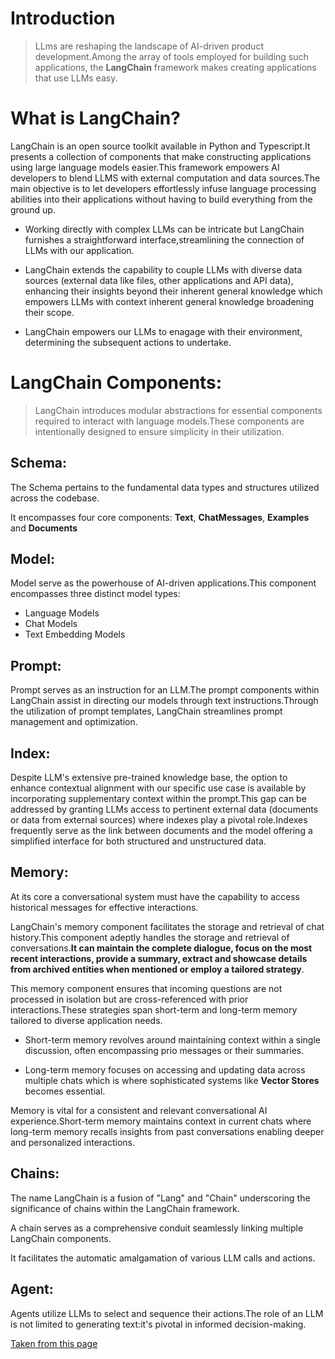 # Introduction
> LLms are reshaping the landscape of AI-driven product development.Among the array of tools employed for building such applications, the **LangChain** framework makes creating applications that use LLMs easy.

# What is LangChain?
LangChain is an open source toolkit available in Python and Typescript.It presents a collection of components that make constructing applications using large language models easier.This framework empowers AI developers to blend LLMS with external computation and data sources.The main objective is to let developers effortlessly infuse language processing abilities into their applications without having to build everything from the ground up.

- Working directly with complex LLMs can be intricate but LangChain furnishes a straightforward interface,streamlining the connection of LLMs with our application.

- LangChain extends the capability to couple LLMs with diverse data sources (external data like files, other applications and API data), enhancing their insights beyond their inherent general knowledge which empowers LLMs with context inherent general knowledge broadening their scope.

- LangChain empowers our LLMs to enagage with their environment, determining the subsequent actions to undertake.

# LangChain Components:
> LangChain introduces modular abstractions for essential components required to interact with language models.These components are intentionally designed to ensure simplicity in their utilization.

## Schema:
The Schema pertains to the fundamental data types and structures utilized across the codebase.

It encompasses four core components: **Text**, **ChatMessages**, **Examples** and **Documents**

## Model:
Model serve as the powerhouse of AI-driven applications.This component encompasses three distinct model types:
- Language Models
- Chat Models
- Text Embedding Models

## Prompt:
Prompt serves as an instruction for an LLM.The prompt components within LangChain assist in directing our models through text instructions.Through the utilization of prompt templates, LangChain streamlines prompt management and optimization.

## Index:
Despite LLM's extensive pre-trained knowledge base, the option to enhance contextual alignment with our specific use case is available by incorporating supplementary context within the prompt.This gap can be addressed by granting LLMs access to pertinent external data (documents or data from external sources) where indexes play a pivotal role.Indexes frequently serve as the link between documents and the model offering a simplified interface for both structured and unstructured data.

## Memory:

At its core a conversational system must have the capability to access historical messages for effective interactions.

LangChain's memory component facilitates the storage and retrieval of chat history.This component adeptly handles the storage and retrieval of conversations.**It can maintain the complete dialogue, focus on the most recent interactions, provide a summary, extract and showcase details from archived entities when mentioned or employ a tailored strategy**.

This memory component ensures that incoming questions are not processed in isolation but are cross-referenced with prior interactions.These strategies span short-term and long-term memory tailored to diverse application needs.

- Short-term memory revolves around maintaining context within a single discussion, often encompassing prio messages or their summaries.

- Long-term memory focuses on accessing and updating data across multiple chats which is where sophisticated systems like **Vector Stores** becomes essential.

Memory is vital for a consistent and relevant conversational AI experience.Short-term memory maintains context in current chats where long-term memory recalls insights from past conversations enabling deeper and personalized interactions.

## Chains:
The name LangChain is a fusion of "Lang" and "Chain" underscoring the significance of chains within the LangChain framework.

A chain serves as a comprehensive conduit seamlessly linking multiple LangChain components.

It facilitates the automatic amalgamation of various LLM calls and actions.

## Agent:
Agents utilize LLMs to select and sequence their actions.The role of an LLM is not limited to generating text:it's pivotal in informed decision-making.

[Taken from this page](https://deepchecks.com/langchain-components-a-comprehensive-beginners-guide/)